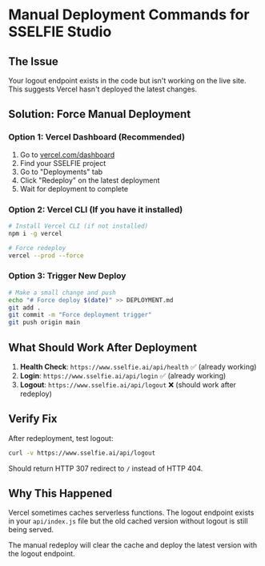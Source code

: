 # Manual Deployment Commands for SSELFIE Studio

## The Issue
Your logout endpoint exists in the code but isn't working on the live site. This suggests Vercel hasn't deployed the latest changes.

## Solution: Force Manual Deployment

### Option 1: Vercel Dashboard (Recommended)
1. Go to [vercel.com/dashboard](https://vercel.com/dashboard)
2. Find your SSELFIE project
3. Go to "Deployments" tab
4. Click "Redeploy" on the latest deployment
5. Wait for deployment to complete

### Option 2: Vercel CLI (If you have it installed)
```bash
# Install Vercel CLI (if not installed)
npm i -g vercel

# Force redeploy
vercel --prod --force
```

### Option 3: Trigger New Deploy
```bash
# Make a small change and push
echo "# Force deploy $(date)" >> DEPLOYMENT.md
git add .
git commit -m "Force deployment trigger"
git push origin main
```

## What Should Work After Deployment

1. **Health Check**: `https://www.sselfie.ai/api/health` ✅ (already working)
2. **Login**: `https://www.sselfie.ai/api/login` ✅ (already working)  
3. **Logout**: `https://www.sselfie.ai/api/logout` ❌ (should work after redeploy)

## Verify Fix
After redeployment, test logout:
```bash
curl -v https://www.sselfie.ai/api/logout
```

Should return HTTP 307 redirect to `/` instead of HTTP 404.

## Why This Happened
Vercel sometimes caches serverless functions. The logout endpoint exists in your `api/index.js` file but the old cached version without logout is still being served.

The manual redeploy will clear the cache and deploy the latest version with the logout endpoint.